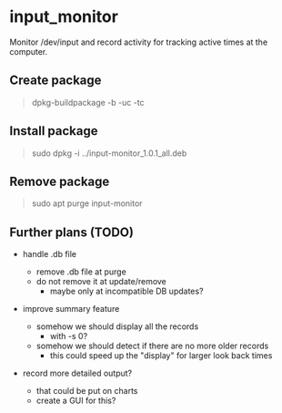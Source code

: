 # input_monitor
Monitor /dev/input and record activity for tracking active times at the
computer.

## Create package
  > dpkg-buildpackage -b -uc -tc

## Install package
  > sudo dpkg -i ../input-monitor_1.0.1_all.deb

## Remove package
  > sudo apt purge input-monitor

## Further plans (TODO)
- handle .db file
  - remove .db file at purge
  - do not remove it at update/remove
    - maybe only at incompatible DB updates?

- improve summary feature
  - somehow we should display all the records
    - with -s 0?
  - somehow we should detect if there are no more older records
    - this could speed up the "display" for larger look back times

- record more detailed output?
  - that could be put on charts
  - create a GUI for this?

